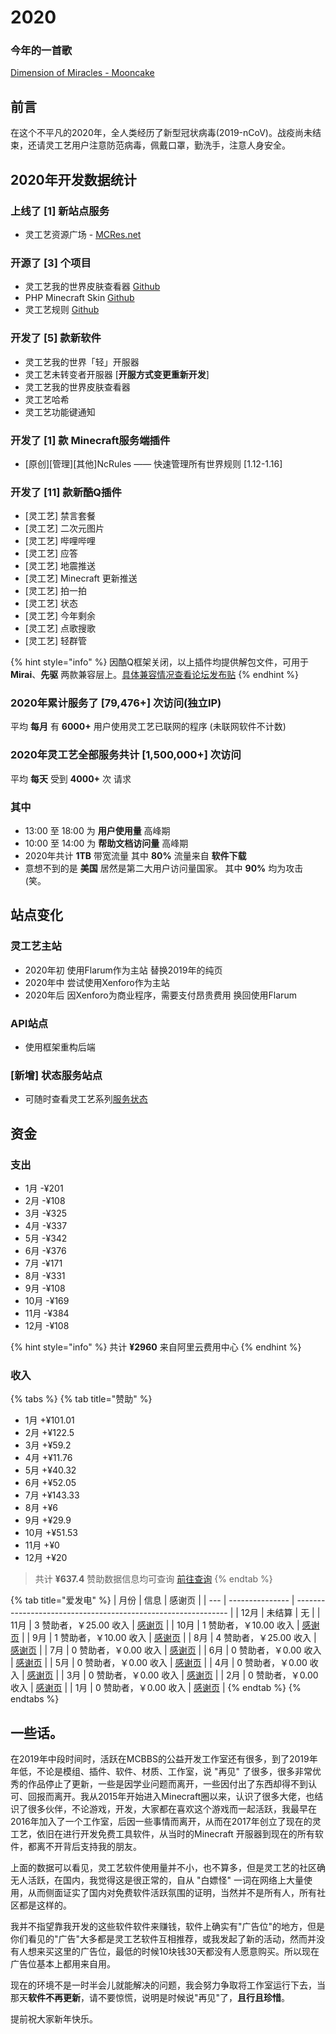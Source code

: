 # 2020

### 今年的一首歌

[Dimension of Miracles - Mooncake](https://music.163.com/#/song?id=27882856\&userid=255985532)

## 前言

在这个不平凡的2020年，全人类经历了新型冠状病毒(2019-nCoV)。战疫尚未结束，还请灵工艺用户注意防范病毒，佩戴口罩，勤洗手，注意人身安全。

## 2020年开发数据统计

### 上线了 \[1] 新站点服务

* 灵工艺资源广场 - [MCRes.net](https://mcres.net/)

### 开源了 \[3] 个项目

* 灵工艺我的世界皮肤查看器 [Github](https://github.com/FastChen/NullCraft-Minecraft-Skin)
* PHP Minecraft Skin [Github](https://github.com/FastChen/PHP-Minecraft-Skin)
* 灵工艺规则 [Github](https://github.com/FastChen/NcRules/)

### 开发了 \[5] 款新软件

* 灵工艺我的世界「轻」开服器
* 灵工艺未转变者开服器 \[**开服方式变更重新开发**]
* 灵工艺我的世界皮肤查看器
* 灵工艺哈希
* 灵工艺功能键通知

### 开发了 \[1] 款 Minecraft服务端插件

* \[原创]\[管理]\[其他]NcRules —— 快速管理所有世界规则 \[1.12-1.16]

### 开发了 \[11] 款新酷Q插件

* \[灵工艺] 禁言套餐
* \[灵工艺] 二次元图片
* \[灵工艺] 哔哩哔哩
* \[灵工艺] 应答
* \[灵工艺] 地震推送
* \[灵工艺] Minecraft 更新推送
* \[灵工艺] 拍一拍
* \[灵工艺] 状态
* \[灵工艺] 今年剩余
* \[灵工艺] 点歌搜歌
* \[灵工艺] 轻群管

{% hint style="info" %}
因酷Q框架关闭，以上插件均提供解包文件，可用于 **Mirai**、**先驱** 两款兼容层上。[具体兼容情况查看论坛发布贴](https://nullcraft.org/d/10)
{% endhint %}

### 2020年累计服务了 \[79,476+] 次访问(独立IP)

平均 **每月** 有 **6000+** 用户使用灵工艺已联网的程序 (未联网软件不计数)

### 2020年灵工艺全部服务共计 \[1,500,000+] 次访问

平均 **每天** 受到 **4000+** 次 请求

### **其中**

* 13:00 至 18:00 为 **用户使用量** 高峰期
* 10:00 至 14:00 为 **帮助文档访问量** 高峰期
* 2020年共计 **1TB** 带宽流量 其中 **80%** 流量来自 **软件下载**
* 意想不到的是 **美国** 居然是第二大用户访问量国家。 其中 **90%** 均为攻击 (笑。

## 站点变化

### 灵工艺主站

* 2020年初 使用Flarum作为主站 替换2019年的纯页
* 2020年中 尝试使用Xenforo作为主站
* 2020年后 因Xenforo为商业程序，需要支付昂贵费用 换回使用Flarum

### API站点

* 使用框架重构后端

### \[新增] 状态服务站点

* 可随时查看灵工艺系列[服务状态](https://status.nullcraft.org/)

## 资金

### 支出

* 1月 -¥201
* 2月 -¥108
* 3月 -¥325
* 4月 -¥337
* 5月 -¥342
* 6月 -¥376
* 7月 -¥171
* 8月 -¥331
* 9月 -¥108
* 10月 -¥169
* 11月 -¥384
* 12月 -¥108

{% hint style="info" %}
共计 **¥2960** 来自阿里云费用中心
{% endhint %}

### 收入

{% tabs %}
{% tab title="赞助" %}
* 1月 +¥101.01
* 2月 +¥122.5
* 3月 +¥59.2
* 4月 +¥11.76
* 5月 +¥40.32
* 6月 +¥52.05
* 7月 +¥143.33
* 8月 +¥6
* 9月 +¥29.9
* 10月 +¥51.53
* 11月 +¥0
* 12月 +¥20

> 共计 **¥637.4** 赞助数据信息均可查询 [前往查询](https://docs.nullcraft.org/donate)
{% endtab %}

{% tab title="爱发电" %}
| 月份  | 信息              | 感谢页                                                           |
| --- | --------------- | ------------------------------------------------------------- |
| 12月 | 未结算             | 无                                                             |
| 11月 | 3 赞助者，￥25.00 收入 | [感谢页](https://afdian.net/@fastchen/thank?year=2020\&month=11) |
| 10月 | 1 赞助者，￥10.00 收入 | [感谢页](https://afdian.net/@fastchen/thank?year=2020\&month=10) |
| 9月  | 1 赞助者，￥10.00 收入 | [感谢页](https://afdian.net/@fastchen/thank?year=2020\&month=9)  |
| 8月  | 4 赞助者，￥25.00 收入 | [感谢页](https://afdian.net/@fastchen/thank?year=2020\&month=8)  |
| 7月  | 0 赞助者，￥0.00 收入  | [感谢页](https://afdian.net/@fastchen/thank?year=2020\&month=7)  |
| 6月  | 0 赞助者，￥0.00 收入  | [感谢页](https://afdian.net/@fastchen/thank?year=2020\&month=6)  |
| 5月  | 0 赞助者，￥0.00 收入  | [感谢页](https://afdian.net/@fastchen/thank?year=2020\&month=5)  |
| 4月  | 0 赞助者，￥0.00 收入  | [感谢页](https://afdian.net/@fastchen/thank?year=2020\&month=4)  |
| 3月  | 0 赞助者，￥0.00 收入  | [感谢页](https://afdian.net/@fastchen/thank?year=2020\&month=3)  |
| 2月  | 0 赞助者，￥0.00 收入  | [感谢页](https://afdian.net/@fastchen/thank?year=2020\&month=2)  |
| 1月  | 0 赞助者，￥0.00 收入  | [感谢页](https://afdian.net/@fastchen/thank?year=2020\&month=1)  |
{% endtab %}
{% endtabs %}

## 一些话。

在2019年中段时间时，活跃在MCBBS的公益开发工作室还有很多，到了2019年年低，不论是模组、插件、软件、材质、工作室，说 "再见" 了很多，很多非常优秀的作品停止了更新，一些是因学业问题而离开，一些因付出了东西却得不到认可、回报而离开。我从2015年开始进入Minecraft圈以来，认识了很多大佬，也结识了很多伙伴，不论游戏，开发，大家都在喜欢这个游戏而一起活跃，我最早在2016年加入了一个工作室，后因一些事情而离开，从而在2017年创立了现在的灵工艺，依旧在进行开发免费工具软件，从当时的Minecraft 开服器到现在的所有软件，都离不开背后支持我的朋友。

上面的数据可以看见，灵工艺软件使用量并不小，也不算多，但是灵工艺的社区确无人活跃，在国内，我觉得这是很正常的，自从 "白嫖怪" 一词在网络上大量使用，从而侧面证实了国内对免费软件活跃氛围的证明，当然并不是所有人，所有社区都是这样的。

我并不指望靠我开发的这些软件软件来赚钱，软件上确实有"广告位"的地方，但是你们看见的"广告"大多都是灵工艺软件互相推荐，或我发起了新的活动，然而并没有人想来买这里的广告位，最低的时候10块钱30天都没有人愿意购买。所以现在广告位基本上都用来自用。

现在的环境不是一时半会儿就能解决的问题，我会努力争取将工作室运行下去，当那天**软件不再更新**，请不要惊慌，说明是时候说"再见"了，**且行且珍惜**。

提前祝大家新年快乐。
